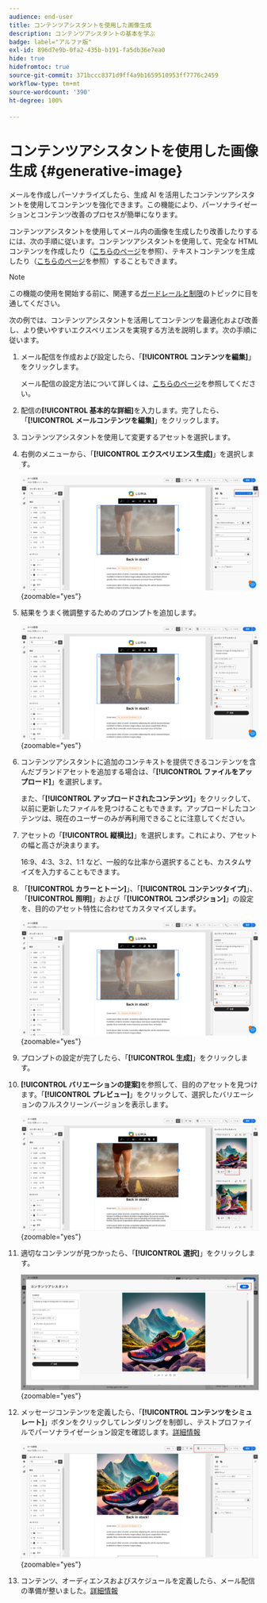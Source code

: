 ```yaml
---
audience: end-user
title: コンテンツアシスタントを使用した画像生成
description: コンテンツアシスタントの基本を学ぶ
badge: label="アルファ版"
exl-id: 896d7e9b-0fa2-435b-b191-fa5db36e7ea0
hide: true
hidefromtoc: true
source-git-commit: 371bccc8371d9ff4a9b1659510953ff7776c2459
workflow-type: tm+mt
source-wordcount: '390'
ht-degree: 100%

---
```


# コンテンツアシスタントを使用した画像生成 {#generative-image}

メールを作成しパーソナライズしたら、生成 AI を活用したコンテンツアシスタントを使用してコンテンツを強化できます。この機能により、パーソナライゼーションとコンテンツ改善のプロセスが簡単になります。

コンテンツアシスタントを使用してメール内の画像を生成したり改善したりするには、次の手順に従います。コンテンツアシスタントを使用して、完全な HTML コンテンツを作成したり（[こちらのページ](generative-email.md)を参照）、テキストコンテンツを生成したり（[こちらのページ](generative-content.md)を参照）することもできます。

>[!NOTE]
>
>この機能の使用を開始する前に、関連する[ガードレールと制限](generative-gs.md#guardrails-and-limitations)のトピックに目を通してください。

次の例では、コンテンツアシスタントを活用してコンテンツを最適化および改善し、より使いやすいエクスペリエンスを実現する方法を説明します。次の手順に従います。

1. メール配信を作成および設定したら、「**[!UICONTROL コンテンツを編集]**」をクリックします。

   メール配信の設定方法について詳しくは、[こちらのページ](../email/create-email-content.md)を参照してください。

1. 配信の&#x200B;**[!UICONTROL 基本的な詳細]**&#x200B;を入力します。完了したら、「**[!UICONTROL メールコンテンツを編集]**」をクリックします。

1. コンテンツアシスタントを使用して変更するアセットを選択します。

1. 右側のメニューから、「**[!UICONTROL エクスペリエンス生成]**」を選択します。

   ![](assets/image-genai-1.png){zoomable=&quot;yes&quot;}

1. 結果をうまく微調整するためのプロンプトを追加します。

   ![](assets/image-genai-2.png){zoomable=&quot;yes&quot;}

1. コンテンツアシスタントに追加のコンテキストを提供できるコンテンツを含んだブランドアセットを追加する場合は、「**[!UICONTROL ファイルをアップロード]**」を選択します。

   また、「**[!UICONTROL アップロードされたコンテンツ]**」をクリックして、以前に更新したファイルを見つけることもできます。アップロードしたコンテンツは、現在のユーザーのみが再利用できることに注意してください。

1. アセットの「**[!UICONTROL 縦横比]**」を選択します。これにより、アセットの幅と高さが決まります。

   16:9、4:3、3:2、1:1 など、一般的な比率から選択することも、カスタムサイズを入力することもできます。

1. 「**[!UICONTROL カラーとトーン]**」、「**[!UICONTROL コンテンツタイプ]**」、「**[!UICONTROL 照明]**」および「**[!UICONTROL コンポジション]**」の設定を、目的のアセット特性に合わせてカスタマイズします。

   ![](assets/image-genai-3.png){zoomable=&quot;yes&quot;}

1. プロンプトの設定が完了したら、「**[!UICONTROL 生成]**」をクリックします。

1. **[!UICONTROL バリエーションの提案]**&#x200B;を参照して、目的のアセットを見つけます。「**[!UICONTROL プレビュー]**」をクリックして、選択したバリエーションのフルスクリーンバージョンを表示します。

   ![](assets/image-genai-5.png){zoomable=&quot;yes&quot;}

1. 適切なコンテンツが見つかったら、「**[!UICONTROL 選択]**」をクリックします。

   ![](assets/image-genai-6.png){zoomable=&quot;yes&quot;}

1. メッセージコンテンツを定義したら、「**[!UICONTROL コンテンツをシミュレート]**」ボタンをクリックしてレンダリングを制御し、テストプロファイルでパーソナライゼーション設定を確認します。[詳細情報](../preview-test/preview-content.md)

   ![](assets/image-genai-7.png){zoomable=&quot;yes&quot;}

1. コンテンツ、オーディエンスおよびスケジュールを定義したら、メール配信の準備が整いました。[詳細情報](../monitor/prepare-send.md)
